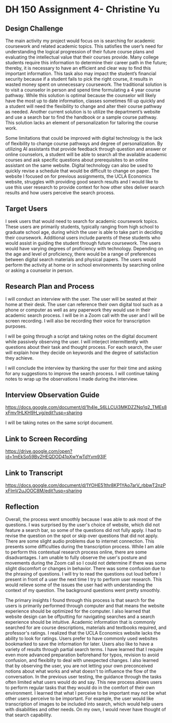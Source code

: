 # DH 150 Assignment 4- Christine Yu

## Design Challenge

The main activity my project would focus on is searching for academic coursework and related academic topics. This satisfies the user’s need for understanding the logical progression of their future course plans and evaluating the intellectual value that their courses provide. Many college students require this information to determine their career path in the future; thereby, it is necessary to have an efficient and clear way to find this important information. This task also may impact the student’s financial security because if a student fails to pick the right course, it results in wasted money spent on unnecessary coursework. The traditional solution is to visit a counselor in person and spend time formulating a 4 year course pathway. While this solution is optimal because the counselor will likely have the most up to date information, classes sometimes fill up quickly and a student will need the flexibility to change and alter their course pathway as needed. Another current solution is to utilize the department’s website and use a search bar to find the handbook or a sample course pathway. This solution lacks an element of personalization for tailoring the course work.

 Some limitations that could be improved with digital technology is the lack of flexibility to change course pathways and degree of personalization. By utilizing AI assistants that provide feedback through question and answer or online counselors, a student will be able to search all the available academic courses and ask specific questions about prerequisites to an online assistant on the same website. Digital technology can also be used to quickly revise a schedule that would be difficult to change on paper. The website I focused on for previous assignments, the UCLA Economics website, struggles with providing good search results and I would like to use this user research to provide context for how other sites deliver search results and how users perceive the search process. 

## Target Users

I seek users that would need to search for academic coursework topics. These users are primarily students, typically ranging from high school to graduate school age, during which the user is able to take part in deciding their coursework. Additional users include parents of these students who would assist in guiding the student through future coursework. The users would have varying degrees of proficiency with technology. Depending on the age and level of proficiency, there would be a range of preferences between digital search materials and physical papers. The users would perform the activity at home or in school environments by searching online or asking a counselor in person. 

## Research Plan and Process

I will conduct an interview with the user. The user will be seated at their home at their desk. The user can reference their own digital tool such as a phone or computer as well as any paperwork they would use in their academic search process. I will be in a Zoom call with the user and I will be screen recording. I will also be recording their voice for transcription purposes. 

I will be going through a script and taking notes on the digital document while passively observing the user. I will interject intermittently with questions about their task and thought process. For each search, the user will explain how they decide on keywords and the degree of satisfaction they achieve. 

I will conclude the interview by thanking the user for their time and asking for any suggestions to improve the search process. I will continue taking notes to wrap up the observations I made during the interview. 

## Interview Observation Guide

https://docs.google.com/document/d/1h4Ie_S6LLCUi3MKDZZNq1q2_TMEs8xFmv1HLKH9H_yg/edit?usp=sharing

I will be taking notes on the same script document. 

## Link to Screen Recording

https://drive.google.com/open?id=1mEkSq59Bv2HEQDOD41pXwYwTdYvm93IF

## Link to Transcript
https://docs.google.com/document/d/1YOHE51thr8KP1YAo7arV_rbbwT2nzPxFImV2uJOOC8M/edit?usp=sharing

## Reflection 

Overall, the process went smoothly because I was able to ask most of the questions. I was surprised by the user's choice of website, which did not feature a search bar, so some of the questions did not fully apply. I had to revise the question on the spot or skip over questions that did not apply. There are some slight audio problems due to internet connection. This presents some difficulties during the transcription process. While I am able to perform this contextual research process online, there are some disadvantages. I am unable to fully observe the user's posture and movements during the Zoom call so I could not determine if there was some slight discomfort or changes in behavior. There was some confusion due to the phrasing of questions. I will try to read the questions out loud before I present in front of a user the next time I try to perform user research. This would relieve some of the issues the user had with understanding the context of my question. The background questions went pretty smoothly. 

The primary insights I found through this process is that search for the users is primarily performed through computer and that means the website experience should be optimized for the computer. I also learned that website design can be offputting for navigating searches and a search experience should be intuitive. Academic information that is commonly searched for are course descriptions, materials and textbooks required, and professor's ratings. I realized that the UCLA Economics website lacks the ability to look for ratings. Users prefer to have commonly used websites bookmarked to save the information for later. Users also like to have a variety of results through partial search terms. I have learned that I require even more advanced preparation beforehand for typos, revision to avoid confusion, and flexiblity to deal with unexpected changes. I also learned that by observing the user, you are not letting your own preconceived notions about what works and what doesn't to influence the flow of the conversation. In the previous user testing, the guidance through the tasks often limited what users would do and say. This new process allows users to perform regular tasks that they would do in the comfort of their own environment. I learned that what I perceive to be important may not be what other users perceive to be important. For example, the user would like transcription of images to be included into search, which would help users with disabilities and other needs. On my own, I would never have thought of that search capability. 

